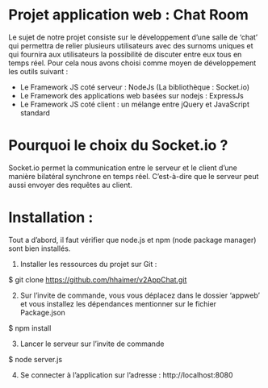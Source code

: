 # Projet application web : Chat Room

 Le sujet de notre projet consiste sur le développement d’une salle de ‘chat’ qui permettra de relier plusieurs utilisateurs avec des surnoms uniques et qui fournira aux utilisateurs la possibilité de discuter entre eux tous en temps réel.
Pour cela nous avons choisi comme moyen de développement les outils suivant :
*	Le Framework JS coté serveur : NodeJs (La bibliothèque : Socket.io)
*	Le Framework des applications web basées sur nodejs : ExpressJs
*	Le Framework JS coté client : un mélange entre jQuery et JavaScript standard

# Pourquoi le choix du Socket.io ?
 Socket.io permet la communication entre le serveur et le client d’une manière bilatéral synchrone en temps réel. C’est-à-dire que le serveur peut aussi envoyer des requêtes au client.
# Installation :
Tout a d’abord, il faut vérifier que node.js et npm (node package manager) sont bien installés.
1.	Installer les ressources du projet sur Git :

$ git clone https://github.com/hhaimer/v2AppChat.git

2.	Sur l’invite de commande, vous vous déplacez dans le dossier ‘appweb’ et vous installez les dépendances mentionner sur le fichier Package.json

$ npm install

3.	Lancer le serveur sur l’invite de commande 

$ node server.js

4.	Se connecter à l’application sur l’adresse : http://localhost:8080
